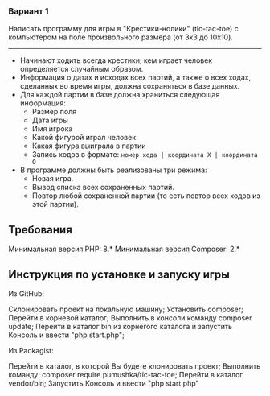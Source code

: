 ### Вариант 1
Написать программу для игры в "Крестики-нолики" (tic-tac-toe) с компьютером на поле произвольного размера (от 3x3 до 10x10).

* * *

* Начинают ходить всегда крестики, кем играет человек определяется случайным образом. 
* Информация о датах и исходах всех партий, а также о всех ходах, сделанных во время игры, должна сохраняться в базе данных.
* Для каждой партии в базе должна храниться следующая информация:
    * Размер поля
    * Дата игры
    * Имя игрока
    * Какой фигурой играл человек
    * Какая фигура выиграла в партии
    * Запись ходов в формате: 
      `номер хода | координата X | координата O`
* В программе должны быть реализованы три режима:
    * Новая игра.
    * Вывод списка всех сохраненных партий.
    * Повтор любой сохраненной партии (то есть повтор всех ходов из этой партии).

## Требования
Минимальная версия PHP: 8.*
Минимальная версия Composer: 2.*

## Инструкция по установке и запуску игры
Из GitHub:

Склонировать проект на локальную машину;
Установить composer;
Перейти в корневой каталог;
Выполнить в консоли команду composer update;
Перейти в каталог bin из корнегого каталога и запустить Консоль и ввести "php start.php";

Из Packagist:

Перейти в каталог, в которой Вы будете клонировать проект;
Выполнить команду: composer require pumushka/tic-tac-toe;
Перейти в каталог vendor/bin;
Запустить Консоль и ввести "php start.php"

